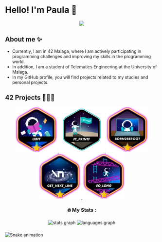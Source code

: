 # Hello! I'm Paula 🦖 

<p align="center">
  <img src="https://media.tenor.com/GSYaS6m-vjsAAAAM/bruh-again.gif" />
</p>
  
## About me ✨
 * Currently, I am in 42 Malaga, where I am actively participating in programming challenges and improving my skills in the programming world.
 * In addition, I am a student of Telematics Engineering at the University of Malaga.
 * In my GitHub profile, you will find projects related to my studies and personal projects.

## 42 Projects 👩🏻‍💻
<p align="center">
  <a href="https://github.com/Pausanpi/Libft">
    <img src="https://github.com/leogaudin/42_project_badges/raw/main/badges/libft_bonus_max.webp" />
  </a>
  <a href="https://github.com/Pausanpi/Prinft">
    <img src="https://github.com/leogaudin/42_project_badges/raw/main/badges/ft_printf.webp" />
  </a>
  <a href="https://github.com/Pausanpi/Born2beroot">
    <img src="https://github.com/leogaudin/42_project_badges/raw/main/badges/born2beroot_bonus_max.webp" />
  </a>
  <a href="https://github.com/Pausanpi/Get_next_line">
    <img src="https://github.com/leogaudin/42_project_badges/raw/main/badges/get_next_line_bonus_max.webp" />
  </a>
  <a href="https://github.com/Pausanpi/so_long">
    <img src="https://github.com/leogaudin/42_project_badges/raw/main/badges/so_long_bonus_max.webp" />
  </a>
</p>

<h3 align="center">🔥   My Stats :</h3>

###

<div align="center">
  <img src="https://github-readme-stats.vercel.app/api?username=pausanpi&hide_title=true&hide_rank=false&show_icons=true&include_all_commits=true&count_private=true&disable_animations=false&theme=vue-dark&locale=en&hide_border=false&order=1&custom_title=My%20Github%20Status" height="198" alt="stats graph"  />
  <img src="https://github-readme-stats.vercel.app/api/top-langs?username=pausanpi&locale=en&hide_title=false&layout=compact&card_width=320&langs_count=10&theme=vue-dark&hide_border=false&order=2" height="377" alt="languages graph"  />
</div>

###

<img src="https://raw.githubusercontent.com/pausanpi/pausanpi/output/snake.svg" alt="Snake animation" />


<!-- ## Contact with me
<p align="center">
  <a href="mailto:pausanpi1606@gmail.com">
    <img src="https://github.com/Pausanpi/Pausanpi/assets/123211878/9f92e89f-bf27-40b5-9019-8ab14116e1be" width="64" height="64" />
  </a>
  <a href="https://www.instagram.com/paula.sanchez_16">
    <img src="https://github.com/Pausanpi/Pausanpi/assets/123211878/d9708a58-ee0f-479c-af8e-63c9085aac12" width="64" height="64" />
  </a>
  <a href="https://www.linkedin.com/in/paula-sánchez-piña-a81898236/">
    <img src="https://github.com/Pausanpi/Pausanpi/assets/123211878/c505e73f-fc41-445f-8d1d-480a22e6c3a0" width="64" height="64" />
  </a>
</p>
<p align="center">
  <a href="mailto:pausanpi1606@gmail.com"> 
    ✉️
  </a>
  <a href="https://www.instagram.com/paula.sanchez_16">
    📸
  </a>
   <a href="https://www.linkedin.com/in/paula-sánchez-piña-a81898236/">
    💼
   </a>
</p> -->
